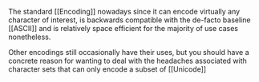 The standard [[Encoding]] nowadays since it can encode virtually any character of interest, is backwards compatible with the de-facto baseline [[ASCII]] and is relatively space efficient for the majority of use cases nonetheless.

Other encodings still occasionally have their uses, but you should have a concrete reason for wanting to deal with the headaches associated with character sets that can only encode a subset of [[Unicode]]
